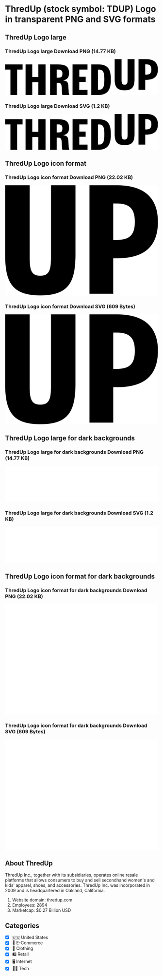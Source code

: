 # ThredUp (stock symbol: TDUP) Logo in transparent PNG and SVG formats

## ThredUp Logo large

### ThredUp Logo large Download PNG (14.77 KB)

![ThredUp Logo large Download PNG (14.77 KB)](/img/orig/TDUP_BIG-3c39dfb1.png)

### ThredUp Logo large Download SVG (1.2 KB)

![ThredUp Logo large Download SVG (1.2 KB)](/img/orig/TDUP_BIG-3cc7af5d.svg)

## ThredUp Logo icon format

### ThredUp Logo icon format Download PNG (22.02 KB)

![ThredUp Logo icon format Download PNG (22.02 KB)](/img/orig/TDUP-34c531e6.png)

### ThredUp Logo icon format Download SVG (609 Bytes)

![ThredUp Logo icon format Download SVG (609 Bytes)](/img/orig/TDUP-d11c76b6.svg)

## ThredUp Logo large for dark backgrounds

### ThredUp Logo large for dark backgrounds Download PNG (14.77 KB)

![ThredUp Logo large for dark backgrounds Download PNG (14.77 KB)](/img/orig/TDUP_BIG.D-78e91739.png)

### ThredUp Logo large for dark backgrounds Download SVG (1.2 KB)

![ThredUp Logo large for dark backgrounds Download SVG (1.2 KB)](/img/orig/TDUP_BIG.D-83e4a998.svg)

## ThredUp Logo icon format for dark backgrounds

### ThredUp Logo icon format for dark backgrounds Download PNG (22.02 KB)

![ThredUp Logo icon format for dark backgrounds Download PNG (22.02 KB)](/img/orig/TDUP.D-d93e274b.png)

### ThredUp Logo icon format for dark backgrounds Download SVG (609 Bytes)

![ThredUp Logo icon format for dark backgrounds Download SVG (609 Bytes)](/img/orig/TDUP.D-e2ca56dd.svg)

## About ThredUp

ThredUp Inc., together with its subsidiaries, operates online resale platforms that allows consumers to buy and sell secondhand women's and kids' apparel, shoes, and accessories. ThredUp Inc. was incorporated in 2009 and is headquartered in Oakland, California.

1. Website domain: thredup.com
2. Employees: 2894
3. Marketcap: $0.27 Billion USD


## Categories
- [x] 🇺🇸 United States
- [x] 🛒 E-Commerce
- [x] 👚 Clothing
- [x] 🛍️ Retail
- [x] 🖥️ Internet
- [x] 👩‍💻 Tech
